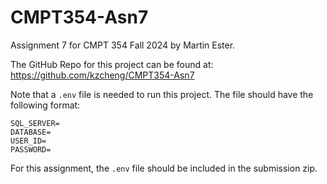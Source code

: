 # CMPT354-Asn7
Assignment 7 for CMPT 354 Fall 2024 by Martin Ester.

The GitHub Repo for this project can be found at: https://github.com/kzcheng/CMPT354-Asn7

Note that a `.env` file is needed to run this project. The file should have the following format:
```
SQL_SERVER=
DATABASE=
USER_ID=
PASSWORD=
```

For this assignment, the `.env` file should be included in the submission zip.